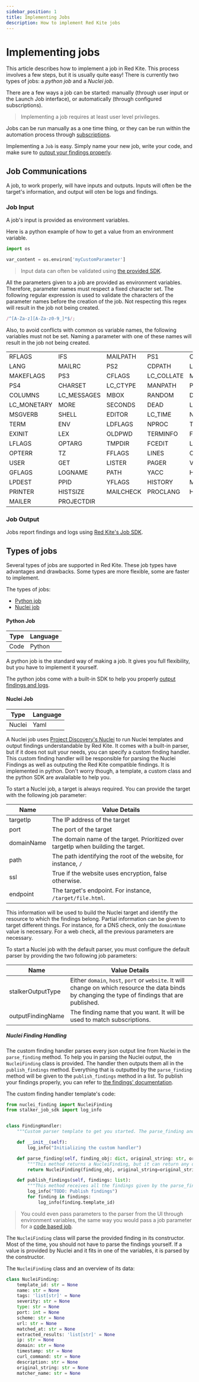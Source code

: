 ```yaml
---
sidebar_position: 1
title: Implementing Jobs
description: How to implement Red Kite jobs
---
```


# Implementing jobs

This article describes how to implement a job in Red Kite. This process involves a few steps, but it is usually quite easy! There is
currently two types of jobs: a _python job_ and a _Nuclei job_.

There are a few ways a job can be started: manually (through user input or the Launch Job interface), or automatically (through configured
subscriptions).

> Implementing a job requires at least user level privileges.

Jobs can be run manually as a one time thing, or they can be run within the automation process through
[subscriptions](../concepts/subscriptions).

Implementing a `Job` is easy. Simply name your new job, write your code, and make sure to [output your findings properly](#job-output).

## Job Communications

A job, to work properly, will have inputs and outputs. Inputs will often be the target's information, and output will oten be logs and
findings.

### Job Input

A job's input is provided as environment variables.

Here is a python example of how to get a value from an environment variable.

```python
import os

var_content = os.environ['myCustomParameter']
```

> Input data can often be validated using [the provided SDK](./sdk.md).

All the parameters given to a job are provided as environment variables. Therefore, parameter names must respect a fixed character set. The
following regular expression is used to validate the characters of the parameter names before the creation of the job. Not respecting this
regex will result in the job not being created.

```javascript
/^[A-Za-z][A-Za-z0-9_]*$/;
```

Also, to avoid conflicts with common os variable names, the following variables must not be set. Naming a parameter with one of these names
will result in the job not being created.

|             |             |           |            |            |
| ----------- | ----------- | --------- | ---------- | ---------- |
| RFLAGS      | IFS         | MAILPATH  | PS1        | CC         |
| LANG        | MAILRC      | PS2       | CDPATH     | LC_ALL     |
| MAKEFLAGS   | PS3         | CFLAGS    | LC_COLLATE | MAKESHELL  |
| PS4         | CHARSET     | LC_CTYPE  | MANPATH    | PWD        |
| COLUMNS     | LC_MESSAGES | MBOX      | RANDOM     | DATEMSK    |
| LC_MONETARY | MORE        | SECONDS   | DEAD       | LC_NUMERIC |
| MSGVERB     | SHELL       | EDITOR    | LC_TIME    | NLSPATH    |
| TERM        | ENV         | LDFLAGS   | NPROC      | TERMCAP    |
| EXINIT      | LEX         | OLDPWD    | TERMINFO   | FC         |
| LFLAGS      | OPTARG      | TMPDIR    | FCEDIT     | LINENO     |
| OPTERR      | TZ          | FFLAGS    | LINES      | OPTIND     |
| USER        | GET         | LISTER    | PAGER      | VISUAL     |
| GFLAGS      | LOGNAME     | PATH      | YACC       | HISTFILE   |
| LPDEST      | PPID        | YFLAGS    | HISTORY    | MAIL       |
| PRINTER     | HISTSIZE    | MAILCHECK | PROCLANG   | HOME       |
| MAILER      | PROJECTDIR  |           |            |            |

### Job Output

Jobs report findings and logs using [Red Kite's Job SDK](./sdk.md).

## Types of jobs

Several types of jobs are supported in Red Kite. These job types have advantages and drawbacks. Some types are more flexible, some are
faster to implement.

The types of jobs:

- [Python job](#python-job)
- [Nuclei job](#nuclei-job)

#### Python Job

| Type | Language |
| ---- | -------- |
| Code | Python   |

A python job is the standard way of making a job. It gives you full flexibility, but you have to implement it yourself.

The python jobs come with a built-in SDK to help you properly [output findings and logs](/docs/concepts/findings).

#### Nuclei Job

| Type   | Language |
| ------ | -------- |
| Nuclei | Yaml     |

A Nuclei job uses [Project Discovery's Nuclei](https://github.com/projectdiscovery/nuclei) to run Nuclei templates and output findings
understandable by Red Kite. It comes with a built-in parser, but if it does not suit your needs, you can specify a custom finding handler.
This custom finding handler will be responsible for parsing the Nuclei Findings as well as outputing the Red Kite compatible findings. It is
implemented in python. Don't worry though, a template, a custom class and the python SDK are avalailable to help you.

To start a Nuclei job, a target is always required. You can provide the target with the following job parameter:

| Name       | Value Details                                                                      |
| ---------- | ---------------------------------------------------------------------------------- |
| targetIp   | The IP address of the target                                                       |
| port       | The port of the target                                                             |
| domainName | The domain name of the target. Prioritized over targetIp when building the target. |
| path       | The path identifying the root of the website, for instance, `/`                    |
| ssl        | True if the website uses encryption, false otherwise.                              |
| endpoint   | The target's endpoint. For instance, `/target/file.html`.                          |

This information will be used to build the Nuclei target and identify the resource to which the findings belong. Partial information can be
given to target different things. For instance, for a DNS check, only the `domainName` value is necessary. For a web check, all the previous
parameters are necessary.

To start a Nuclei job with the default parser, you must configure the default parser by providing the two following job parameters:

| Name              | Value Details                                                                                                                                      |
| ----------------- | -------------------------------------------------------------------------------------------------------------------------------------------------- |
| stalkerOutputType | Either `domain`, `host`, `port` or `website`. It will change on which resource the data binds by changing the type of findings that are published. |
| outputFindingName | The finding name that you want. It will be used to match subscriptions.                                                                            |

##### Nuclei Finding Handling

The custom finding handler parses every json output line from Nuclei in the `parse_finding` method. To help you in parsing the Nuclei
output, the `NucleiFinding` class is provided. The handler then outputs them all in the `publish_findings` method. Everything that is
outputted by the `parse_finding` method will be given to the `publish_findings` method in a list. To publish your findings properly, you can
refer to [the findings' documentation](../concepts/findings).

The custom finding handler template's code:

```python
from nuclei_finding import NucleiFinding
from stalker_job_sdk import log_info


class FindingHandler:
    """Custom parser template to get you started. The parse_finding and publish_findings methods are required."""

    def __init__(self):
        log_info("Initializing the custom handler")

    def parse_finding(self, finding_obj: dict, original_string: str, original_path: str):
        """This method returns a NucleiFinding, but it can return any object."""
        return NucleiFinding(finding_obj, original_string=original_string, original_path=original_path)

    def publish_findings(self, findings: list):
        """This method receives all the findings given by the parse_finding method as a list."""
        log_info("TODO: Publish findings")
        for finding in findings:
            log_info(finding.template_id)

```

> You could even pass parameters to the parser from the UI through environment variables, the same way you would pass a job parameter for a
> [code based job](#custom-job-input).

The `NucleiFinding` class will parse the provided finding in its constructor. Most of the time, you should not have to parse the findings
yourself. If a value is provided by Nuclei and it fits in one of the variables, it is parsed by the constructor.

The `NucleiFinding` class and an overview of its data:

```python
class NucleiFinding:
    template_id: str = None
    name: str = None
    tags: 'list[str]' = None
    severity: str = None
    type: str = None
    port: int = None
    scheme: str = None
    url: str = None
    matched_at: str = None
    extracted_results: 'list[str]' = None
    ip: str = None
    domain: str = None
    timestamp: str = None
    curl_command: str = None
    description: str = None
    original_string: str = None
    matcher_name: str = None
```

